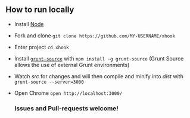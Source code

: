## How to run locally

* Install [Node](http://nodejs.org)

* Fork and clone `git clone https://github.com/MY-USERNAME/xhook`

* Enter project `cd xhook`

* Install [`grunt-source`](https://github.com/jpillora/grunt-source) with `npm install -g grunt-source` (Grunt Source allows the use of external Grunt environments)

* Watch *src* for changes and will then compile and minify into *dist* with `grunt-source --server=3000`

* Open Chrome `open http://localhost:3000/`

	### Issues and Pull-requests welcome!